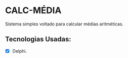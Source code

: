 # CALC-MÉDIA

Sistema simples voltado para calcular médias aritméticas.

## Tecnologias Usadas:

- [x] Delphi.
